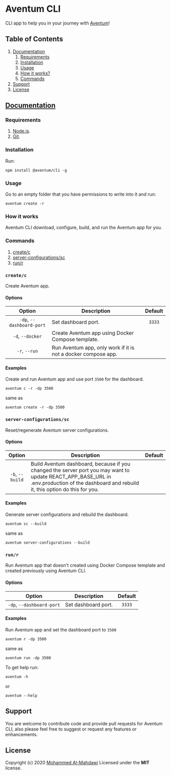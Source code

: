 # Aventum CLI

CLI app to help you in your journey with [Aventum](https://aventum.org)!

## Table of Contents

1.  [Documentation](#documentation)
    1.  [Requirements](#requirements)
    2.  [Installation](#installation)
    3.  [Usage](#usage)
    4.  [How it works?](#how-it-works)
    5.  [Commands](#commands)
2.  [Support](#support)
3.  [License](#license)

## [Documentation](#documentation)

### Requirements

1. [Node.js](https://nodejs.org).
2. [Git](https://git-scm.com).

### Installation

Run:

```shell
npm install @aventum/cli -g
```

### Usage

Go to an empty folder that you have permissions to write into it and run:

```shell
aventum create -r
```

### How it works

Aventum CLI download, configure, build, and run the Aventum app for you.

### Commands

1. [create/c](#createc)
2. [server-configurations/sc](#server-configurationssc)
3. [run/r](#runr)

### `create/c`

Create Aventum app.

#### Options

|          Option           | Description                                                   | Default |
| :-----------------------: | ------------------------------------------------------------- | :-----: |
| `-dp`, `--dashboard-port` | Set dashboard port.                                           | `3333`  |
|     `-d`, `--docker`      | Create Aventum app using Docker Compose template.             |         |
|       `-r`, `--run`       | Run Aventum app, only work if it is not a docker compose app. |         |

#### Examples

Create and run Aventum app and use port `3500` for the dashboard.

```shell
aventum c -r -dp 3500
```

same as

```shell
aventum create -r -dp 3500
```

### `server-configurations/sc`

Reset/regenerate Aventum server configurations.

#### Options

|     Option      | Description                                                                                                                                                                                | Default |
| :-------------: | ------------------------------------------------------------------------------------------------------------------------------------------------------------------------------------------ | :-----: |
| `-b`, `--build` | Build Aventum dashboard, because if you changed the server port you may want to update REACT_APP_BASE_URL in .env.production of the dashboard and rebuild it, this option do this for you. |         |

#### Examples

Generate server configurations and rebuild the dashboard.

```shell
aventum sc --build
```

same as

```shell
aventum server-configurations --build
```

### `run/r`

Run Aventum app that doesn't created using Docker Compose template and created previously using Aventum CLI.

#### Options

|          Option           | Description         | Default |
| :-----------------------: | ------------------- | :-----: |
| `-dp`, `--dashboard-port` | Set dashboard port. | `3333`  |

#### Examples

Run Aventum app and set the dashboard port to `3500`

```shell
aventum r -dp 3500
```

same as

```shell
aventum run -dp 3500
```

To get help run:

```
aventum -h
```

or

```
aventum --help
```

## Support

You are welcome to contribute code and provide pull requests for Aventum CLI, also please feel free to suggest or request any features or enhancements.

## License

Copyright (c) 2020 [Mohammed Al-Mahdawi](https://al-mahdawi.com/)
Licensed under the **MIT** license.
